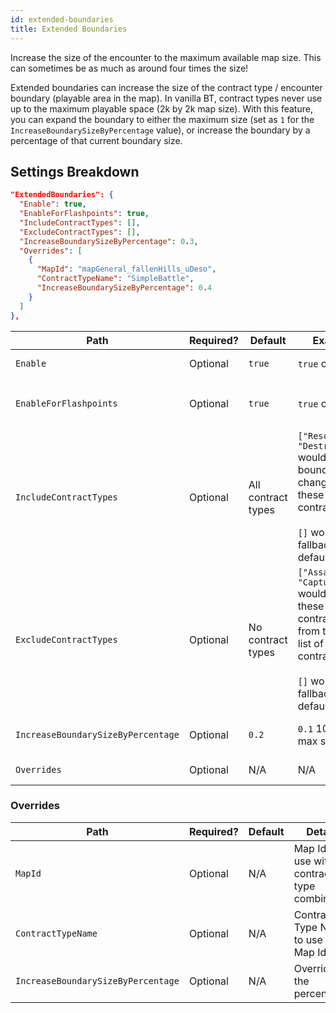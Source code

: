 ```yaml
---
id: extended-boundaries
title: Extended Boundaries
---
```


Increase the size of the encounter to the maximum available map size. This can sometimes be as much as around four times the size!

Extended boundaries can increase the size of the contract type / encounter boundary (playable area in the map). In vanilla BT, contract types never use up to the maximum playable space (2k by 2k map size). With this feature, you can expand the boundary to either the maximum size (set as `1` for the `IncreaseBoundarySizeByPercentage` value), or increase the boundary by a percentage of that current boundary size.

## Settings Breakdown

```json
"ExtendedBoundaries": {
  "Enable": true,
  "EnableForFlashpoints": true,
  "IncludeContractTypes": [],
  "ExcludeContractTypes": [],
  "IncreaseBoundarySizeByPercentage": 0.3,
  "Overrides": [
    {
      "MapId": "mapGeneral_fallenHills_uDeso",
      "ContractTypeName": "SimpleBattle",
      "IncreaseBoundarySizeByPercentage": 0.4
    }
  ]
},
```

| Path                               | Required? | Default            | Example                                                                                                                                                             | Details                                                                                                                                     |
| ---------------------------------- | --------- | ------------------ | ------------------------------------------------------------------------------------------------------------------------------------------------------------------- | ------------------------------------------------------------------------------------------------------------------------------------------- |
| `Enable`                           | Optional  | `true`             | `true` or `false`                                                                                                                                                   | Should this feature be enabled or not?                                                                                                      |
| `EnableForFlashpoints`             | Optional  | `true`             | `true` or `false`                                                                                                                                                   | Enable feature for Flashpoints if `EnableFlashpointOverrides` is `true`                                                                     |
| `IncludeContractTypes`             | Optional  | All contract types | `["Rescue", "DestroyBase"]` would limit bounday changes to these two contract types <br /><br /> `[]` would fallback to default                                     | When set, it overrides `ExcludeContractTypes` for this level                                                                                |
| `ExcludeContractTypes`             | Optional  | No contract types  | `["Assasinate", "CaptureBase"]` would remove these two contract types from the entire list of available contract types. <br /><br /> `[]` would fallback to default | Allows you to explicitly exclude boundary changes for all teams for the specified contract types. Not used if `IncludeContractTypes` is set |
| `IncreaseBoundarySizeByPercentage` | Optional  | `0.2`              | `0.1` 10%, `1` max size                                                                                                                                             | Percentage of the current boundary to increase the boundary by                                                                              |
| `Overrides`                        | Optional  | N/A                | N/A                                                                                                                                                                 | Allows for finer grained control of the size increase                                                                                       |

### Overrides

| Path                               | Required? | Default | Details                                      |
| ---------------------------------- | --------- | ------- | -------------------------------------------- |
| `MapId`                            | Optional  | N/A     | Map Id to use with contract type combination |
| `ContractTypeName`                 | Optional  | N/A     | Contract Type Name to use with Map Id        |
| `IncreaseBoundarySizeByPercentage` | Optional  | N/A     | Override for the percentage                  |
